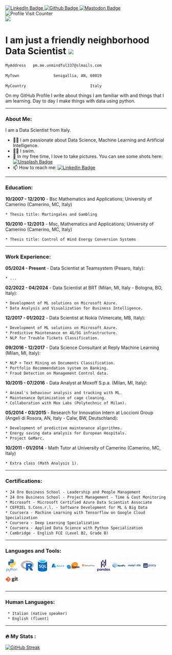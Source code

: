 <div id="badges">
  
  
</div>

<div id="badges">
  <a href="https://www.linkedin.com/in/glancione/">
    <img src="https://img.shields.io/badge/LinkedIn-blue?style=for-the-badge&logo=linkedin&logoColor=white" alt="LinkedIn Badge"/>
  </a>
  <a href="https://github.com/glancione/data-science">
    <img src="https://img.shields.io/badge/Github-black?style=for-the-badge&logo=github&logoColor=white" alt="Github Badge"/>
  </a>
  <a href="https://mastodon.social/@glancione">
    <img src="https://img.shields.io/badge/Mastodon-purple?style=for-the-badge&logo=mastodon&logoColor=white" alt="Mastodon Badge"/>
  </a>
</div>

<img src="https://komarev.com/ghpvc/?username=glancione&style=flat-square&color=blue" alt="Profile Visit Counter"/>
<div id="header" align="left">
  <img src="https://media1.giphy.com/media/v1.Y2lkPTc5MGI3NjExaTR5ZDVyemFoZGF4MWtzZXh2cnNlZGZ5ajlycHN4Z2g2YTBvbWs2MCZlcD12MV9pbnRlcm5hbF9naWZfYnlfaWQmY3Q9Zw/T7unFDeItuu3OsGUcn/giphy.gif" width="250"/>
</div>

<h1>
  I am just a friendly neighborhood Data Scientist <img src="https://media.giphy.com/media/hvRJCLFzcasrR4ia7z/giphy.gif" width="30px"/>
</h1>

    MyAddress   pm.me.unmindful337@slmails.com

    MyTown               Senigallia, AN, 60019

    MyCountry                            Italy

On my GitHub Profile I write about things I am familiar with and things that I am learning. Day to day I make things with data using python.

----------
### About Me:
I am a Data Scientist from Italy.
- :man_technologist: I am passionate about Data Science, Machine Learning and Artificial Intelligence.
- :swimming_man: I swim.
- :camera_flash: In my free time, I love to take pictures. You can see some shots here: [![Unsplash Badge](https://img.shields.io/badge/-glancione-white?style=flat&logo=Unsplash&logoColor=black)](https://unsplash.com/it/@glancione)
- :mailbox: How to reach me: [![Linkedin Badge](https://img.shields.io/badge/-glancione-blue?style=flat&logo=Linkedin&logoColor=white)](https://www.linkedin.com/in/glancione/)

----------
### Education:

**10/2007 - 12/2010** - Bsc Mathematics and Applications; University of Camerino (Camerino, MC, Italy)

    * Thesis title: Martingales and Gambling

**10/2010 - 12/2013** - Msc, Mathematics and Applications; University of Camerino (Camerino, MC, Italy)

    * Thesis title: Control of Wind Energy Conversion Systems
    
----------
### Work Experience:

**05/2024 - Present** - Data Scientist at Teamsystem (Pesaro, Italy):

    * ...

**02/2022 - 04/2024** - Data Scientist at BRT (Milan, MI, Italy - Bologna, BO, Italy):

    * Development of ML solutions on Microsoft Azure.
    * Data Analysis and Visualization for Business Intelligence.

**12/2017 - 01/2022** - Data Scientist at Nokia (Vimercate, MB, Italy):

    * Development of ML solutions on Microsoft Azure.
    * Predictive Maintenance on 4G/5G infrastructure.
    * NLP for Trouble Tickets Classification.

**09/2016 - 12/2017** - Data Science Consultant at Reply Machine Learning (Milan, MI, Italy):

    * NLP + Text Mining on Documents Classification.
    * Portfolio Recommendation system on Banking.
    * Fraud Detection on Management Control data.

**10/2015 - 07/2016** - Data Analyst at Moxoff S.p.a. (Milan, MI, Italy):

    * Animal's behaviour analysis and tracking with ML.
    * Maintenance Optimization of cage cleaning.
    * Collaboration with Mox Labs (Polytechnic of Milan).

**05/2014 - 03/2015** - Research for Innovation Intern at Loccioni Group (Angeli di Rosora, AN, Italy - Calw, BW, Deutschland):

    * Development of predictive maintenance algorithms.
    * Energy saving data analysis for European Hospitals.
    * Project GeMarc.

**10/2011 - 01/2014** - Math Tutor at University of Camerino (Camerino, MC, Italy)

    * Extra class (Math Analysis 1).

----------

### Certifications:

    * 24 Ore Business School - Leadership and People Management 
    * 24 Ore Business School - Project Management - Time & Cost Monitoring
    * Microsoft - Microsoft Certified Azure Data Scientist Associate
    * CEFRIEL S.Cons.r.l. - Software Development for ML & Big Data
    * Coursera - Machine Learning with Tensorflow on Google Cloud Specialization
    * Coursera - Deep Learning Specialization
    * Coursera - Applied Data Science with Python Specialization
    * Cambridge - English FCE (Level B2, Grade B)

----------

### Languages and Tools:
<div>
  <img src="https://github.com/devicons/devicon/blob/master/icons/python/python-original-wordmark.svg" title="Python" alt="Python" width="40" height="40"/>&nbsp;
  <img src="https://github.com/devicons/devicon/blob/master/icons/r/r-original.svg" title="R" alt="R" width="40" height="40"/>&nbsp;
  <img src="https://github.com/devicons/devicon/blob/master/icons/azuresqldatabase/azuresqldatabase-original.svg" title="SQL" alt="SQL" width="40" height="40"/>&nbsp;
  <img src="https://github.com/devicons/devicon/blob/master/icons/azure/azure-original-wordmark.svg" title="Azure" alt="Azure" width="40" height="40"/>&nbsp;
  <img src="https://github.com/devicons/devicon/blob/master/icons/scikitlearn/scikitlearn-original.svg" title="Scikitlearn" alt="Scikitlearn" width="40" height="40"/>&nbsp;
  <img src="https://github.com/devicons/devicon/blob/master/icons/tensorflow/tensorflow-original-wordmark.svg" title="Tensorflow" alt="Tensorflow" width="40" height="40"/>&nbsp;
  <img src="https://github.com/devicons/devicon/blob/master/icons/pandas/pandas-original-wordmark.svg" title="Pandas" alt="Pandas" width="40" height="40"/>&nbsp;
  <img src="https://github.com/devicons/devicon/blob/master/icons/numpy/numpy-original-wordmark.svg" title="Numpy" alt="Numpy" width="40" height="40"/>&nbsp;
  <img src="https://github.com/devicons/devicon/blob/master/icons/matplotlib/matplotlib-original-wordmark.svg" title="Matplotlib" alt="Matplotlib" width="40" height="40"/>&nbsp;
  <img src="https://github.com/devicons/devicon/blob/master/icons/plotly/plotly-original-wordmark.svg" title="Plotly" alt="Plotly" width="40" height="40"/>&nbsp;
  <img src="https://github.com/devicons/devicon/blob/master/icons/git/git-original-wordmark.svg" title="Git" alt="Git" width="40" height="40"/>
</div>

----------

### Human Languages:

     * Italian (native speaker)
     * English (fluent)

----------

### :fire: My Stats :
[![GitHub Streak](http://github-readme-streak-stats.herokuapp.com?user=glancione&theme=dark&background=000000)](https://git.io/streak-stats)

<!---
glancione/profile is a ✨ special ✨ repository because its `README.md` (this file) appears on your GitHub profile.
You can click the Preview link to take a look at your changes.
--->
